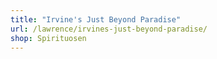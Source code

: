 ```yaml
---
title: "Irvine's Just Beyond Paradise"
url: /lawrence/irvines-just-beyond-paradise/
shop: Spirituosen
---
```

